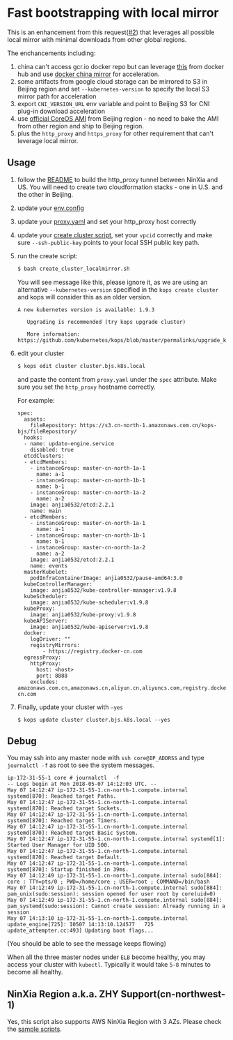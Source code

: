 # Fast bootstrapping with local mirror

This is an enhancement from this request([#2](https://github.com/pahud/kops-bjs/issues/2)) that leverages all possible local mirror with minimal downloads from other global regions.

The enchancements including:

1. china can't access gcr.io docker repo but can leverage [this](https://anjia0532.github.io/2017/11/15/gcr-io-image-mirror/) from docker hub and use [docker china mirror](https://www.docker-cn.com/registry-mirror) for acceleration.
2. some artifacts from google cloud storage can be mirrored to S3 in Beijing region and set `--kubernetes-version` to specify the local S3 mirror path for acceleration
3. export `CNI_VERSION_URL` env variable and point to Beijing S3 for CNI plug-in download acceleration
4. use [official CoreOS AMI](https://coreos.com/os/docs/latest/booting-on-ec2.html) from Beijing region - no need to bake the AMI from other region and ship to Beijing region.
5. plus the `http_proxy` and `https_proxy`  for other requirement that can't leverage local mirror.



## Usage

1. follow the [README](https://github.com/pahud/kops-bjs/blob/master/README.md) to build the http_proxy tunnel between NinXia and US. You will need to create two cloudformation stacks - one in U.S. and the other in Beijing.

2. update your [env.config](https://github.com/pahud/kops-bjs/blob/master/bjs-fastboot/env.config)

2. update your [proxy.yaml](https://github.com/pahud/kops-bjs/blob/master/bjs-fastboot/proxy.yaml) and set your http_proxy host correctly

3. update your [create cluster script](https://github.com/pahud/kops-bjs/blob/master/bjs-fastboot/create_cluster_localmirror.sh), set your `vpcid` correctly and make sure `--ssh-public-key` points to your local SSH public key path.

5. run the create script:

   ```bash
   $ bash create_cluster_localmirror.sh
   ```

   You will see message like this, please ignore it, as we are using an alternative `--kubernetes-version` specified in the `kops create cluster` and kops will consider this as an older version.

   ```
   A new kubernetes version is available: 1.9.3

      Upgrading is recommended (try kops upgrade cluster)

      More information: https://github.com/kubernetes/kops/blob/master/permalinks/upgrade_k8s.md#1.9.3

   ```




5. edit your cluster

   ```bash
   $ kops edit cluster cluster.bjs.k8s.local
   ```

   and paste the content from `proxy.yaml` under the `spec` attribute. Make sure you set the `http_proxy` hostname correctly. 

   For example:

   ```
   spec:
     assets:
       fileRepository: https://s3.cn-north-1.amazonaws.com.cn/kops-bjs/fileRepository/
     hooks:
     - name: update-engine.service
       disabled: true
     etcdClusters:
     - etcdMembers:
       - instanceGroup: master-cn-north-1a-1
         name: a-1
       - instanceGroup: master-cn-north-1b-1
         name: b-1
       - instanceGroup: master-cn-north-1a-2
         name: a-2
       image: anjia0532/etcd:2.2.1
       name: main
     - etcdMembers:
       - instanceGroup: master-cn-north-1a-1
         name: a-1
       - instanceGroup: master-cn-north-1b-1
         name: b-1
       - instanceGroup: master-cn-north-1a-2
         name: a-2
       image: anjia0532/etcd:2.2.1
       name: events
     masterKubelet:
       podInfraContainerImage: anjia0532/pause-amd64:3.0
     kubeControllerManager:
       image: anjia0532/kube-controller-manager:v1.9.8
     kubeScheduler:
       image: anjia0532/kube-scheduler:v1.9.8
     kubeProxy:
       image: anjia0532/kube-proxy:v1.9.8
     kubeAPIServer:
       image: anjia0532/kube-apiserver:v1.9.8
     docker:
       logDriver: ""
       registryMirrors:
           - https://registry.docker-cn.com
     egressProxy:
       httpProxy:
         host: <host>
         port: 8888
       excludes: amazonaws.com.cn,amazonaws.cn,aliyun.cn,aliyuncs.com,registry.docker-cn.com
   ```

6. Finally, update your cluster with `—yes`

   ```
   $ kops update cluster cluster.bjs.k8s.local --yes
   ```



## Debug

You may ssh into any master node with `ssh core@IP_ADDRSS` and type `journalctl -f` as root to see the system messages.

```
ip-172-31-55-1 core # journalctl  -f
-- Logs begin at Mon 2018-05-07 14:12:03 UTC. --
May 07 14:12:47 ip-172-31-55-1.cn-north-1.compute.internal systemd[870]: Reached target Paths.
May 07 14:12:47 ip-172-31-55-1.cn-north-1.compute.internal systemd[870]: Reached target Sockets.
May 07 14:12:47 ip-172-31-55-1.cn-north-1.compute.internal systemd[870]: Reached target Timers.
May 07 14:12:47 ip-172-31-55-1.cn-north-1.compute.internal systemd[870]: Reached target Basic System.
May 07 14:12:47 ip-172-31-55-1.cn-north-1.compute.internal systemd[1]: Started User Manager for UID 500.
May 07 14:12:47 ip-172-31-55-1.cn-north-1.compute.internal systemd[870]: Reached target Default.
May 07 14:12:47 ip-172-31-55-1.cn-north-1.compute.internal systemd[870]: Startup finished in 39ms.
May 07 14:12:49 ip-172-31-55-1.cn-north-1.compute.internal sudo[884]:     core : TTY=pts/0 ; PWD=/home/core ; USER=root ; COMMAND=/bin/bash
May 07 14:12:49 ip-172-31-55-1.cn-north-1.compute.internal sudo[884]: pam_unix(sudo:session): session opened for user root by core(uid=0)
May 07 14:12:49 ip-172-31-55-1.cn-north-1.compute.internal sudo[884]: pam_systemd(sudo:session): Cannot create session: Already running in a session
May 07 14:13:10 ip-172-31-55-1.cn-north-1.compute.internal update_engine[725]: I0507 14:13:10.124577   725 update_attempter.cc:493] Updating boot flags...
```

(You should be able to see the message keeps flowing)



When all the three master nodes under `ELB` become healthy, you may access your cluster with `kubectl`. Typically it would take `5-8` minutes to become all healthy.



## NinXia Region a.k.a. ZHY Support(cn-northwest-1)

Yes, this script also supports AWS NinXia Region with 3 AZs. Please check the [sample scripts](https://github.com/pahud/kops-bjs/tree/master/zhy-fastboot).



